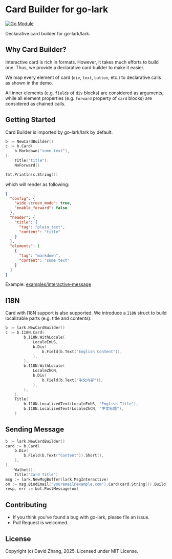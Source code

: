 # Card Builder for go-lark

[![Go Module](https://badge.fury.io/go/github.com%2Fgo-lark%2Flark%2Fcard.svg)](https://badge.fury.io/go/github.com%2Fgo-lark%2Flark%2Fcard.svg)

Declarative card builder for go-lark/lark.

## Why Card Builder?

Interactive card is rich in formats. However, it takes much efforts to build one. Thus, we provide a declarative card builder to make it easier.

We map every element of card (`div`, `text`, `button`, etc.) to declarative calls as shown in the demo.

All inner elements (e.g. `fields` of `div` blocks) are considered as arguments,
while all element properties (e.g. `forward` property of `card` blocks) are considered as chained calls.

## Getting Started

Card Builder is imported by go-lark/lark by default.

```go
b := NewCardBuilder()
c := b.Card(
    b.Markdown("some text"),
).
    Title("title").
    NoForward()

fmt.Println(c.String())
```

which will render as following:

```json
{
  "config": {
    "wide_screen_mode": true,
    "enable_forward": false
  },
  "header": {
    "title": {
      "tag": "plain_text",
      "content": "title"
    }
  },
  "elements": [
    {
      "tag": "markdown",
      "content": "some text"
    }
  ]
}
```

Example: [examples/interactive-message](https://github.com/go-lark/examples/tree/main/interactive-message)

## I18N

Card with I18N support is also supported. We introduce a `I18N` struct to build localizable parts (e.g. title and contents):

```go
b := lark.NewCardBuilder()
c := b.I18N.Card(
        b.I18N.WithLocale(
            LocaleEnUS,
            b.Div(
                b.Field(b.Text("English Content")),
            ),
        ),
        b.I18N.WithLocale(
            LocaleZhCN,
            b.Div(
                b.Field(b.Text("中文内容")),
            ),
        ),
    ).
    Title(
        b.I18N.LocalizedText(LocaleEnUS, "English Title"),
        b.I18N.LocalizedText(LocaleZhCN, "中文标题"),
    )
```

## Sending Message

```go
b := lark.NewCardBuilder()
card := b.Card(
    b.Div(
        b.Field(b.Text("Content")).Short(),
    ),
).
    Wathet().
    Title("Card Title")
msg := lark.NewMsgBuffer(lark.MsgInteractive)
om := msg.BindEmail("youremail@example.com").Card(card.String()).Build()
resp, err := bot.PostMessage(om)
```

## Contributing

- If you think you've found a bug with go-lark, please file an issue.
- Pull Request is welcomed.

## License

Copyright (c) David Zhang, 2025. Licensed under MIT License.
